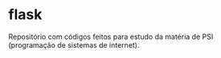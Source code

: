 # flask

Repositório com códigos feitos para estudo da matéria de PSI (programação de sistemas de internet).
